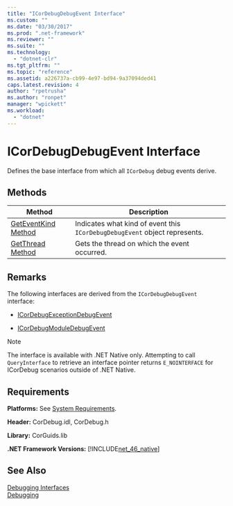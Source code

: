 ```yaml
---
title: "ICorDebugDebugEvent Interface"
ms.custom: ""
ms.date: "03/30/2017"
ms.prod: ".net-framework"
ms.reviewer: ""
ms.suite: ""
ms.technology: 
  - "dotnet-clr"
ms.tgt_pltfrm: ""
ms.topic: "reference"
ms.assetid: a226737a-cb99-4e97-bd94-9a37094ded41
caps.latest.revision: 4
author: "rpetrusha"
ms.author: "ronpet"
manager: "wpickett"
ms.workload: 
  - "dotnet"
---
```

# ICorDebugDebugEvent Interface
Defines the base interface from which all `ICorDebug` debug events derive.  
  
## Methods  
  
|Method|Description|  
|------------|-----------------|  
|[GetEventKind Method](../../../../docs/framework/unmanaged-api/debugging/icordebugdebugevent-geteventkind-method.md)|Indicates what kind of event this `ICorDebugDebugEvent` object represents.|  
|[GetThread Method](../../../../docs/framework/unmanaged-api/debugging/icordebugdebugevent-getthread-method.md)|Gets the thread on which the event occurred.|  
  
## Remarks  
 The following interfaces are derived from the `ICorDebugDebugEvent` interface:  
  
-   [ICorDebugExceptionDebugEvent](../../../../docs/framework/unmanaged-api/debugging/icordebugexceptiondebugevent-interface.md)  
  
-   [ICorDebugModuleDebugEvent](../../../../docs/framework/unmanaged-api/debugging/icordebugmoduledebugevent-interface.md)  
  
> [!NOTE]
>  The interface is available with .NET Native only. Attempting to call `QueryInterface` to retrieve an interface pointer returns `E_NOINTERFACE` for ICorDebug scenarios outside of .NET Native.  
  
## Requirements  
 **Platforms:** See [System Requirements](../../../../docs/framework/get-started/system-requirements.md).  
  
 **Header:** CorDebug.idl, CorDebug.h  
  
 **Library:** CorGuids.lib  
  
 **.NET Framework Versions:** [!INCLUDE[net_46_native](../../../../includes/net-46-native-md.md)]  
  
## See Also  
 [Debugging Interfaces](../../../../docs/framework/unmanaged-api/debugging/debugging-interfaces.md)  
 [Debugging](../../../../docs/framework/unmanaged-api/debugging/index.md)

